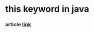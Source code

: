 #  this keyword in java

### article [ link ](https://www.geeksforgeeks.org/this-reference-in-java/?ref=lbp)
